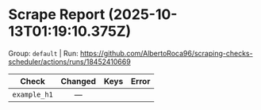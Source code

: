 # Scrape Report (2025-10-13T01:19:10.375Z)

Group: `default`  |  Run: https://github.com/AlbertoRoca96/scraping-checks-scheduler/actions/runs/18452410669

| Check | Changed | Keys | Error |
|---|:---:|:--|:--|
| `example_h1` | — |  |  |
